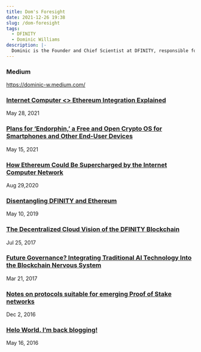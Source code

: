 ```yaml
---
title: Dom's Foresight
date: 2021-12-26 19:38
slug: /dom-foresight
tags:
  - DFINITY
  - Dominic Williams
description: |-
  Dominic is the Founder and Chief Scientist at DFINITY, responsible for building the Internet Computer.
---
```


### Medium
https://dominic-w.medium.com/

### [Internet Computer <> Ethereum Integration Explained](https://medium.com/dfinity/internet-computer-ethereum-integration-explained-6967456e35f9)
May 28, 2021

### [Plans for ‘Endorphin,’ a Free and Open Crypto OS for Smartphones and Other End-User Devices](https://medium.com/dfinity/plans-for-endorphin-a-free-and-open-crypto-os-for-smartphones-and-other-end-user-devices-9ebb763a711e)
May 15, 2021

### [How Ethereum Could Be Supercharged by the Internet Computer Network](https://medium.com/dfinity/how-ethereum-could-be-supercharged-by-the-internet-computer-network-afc513bf15e1)
Aug 29,2020

### [Disentangling DFINITY and Ethereum](https://medium.com/dfinity/disentangling-dfinity-and-ethereum-dfa2151ad419)
May 10, 2019

### [The Decentralized Cloud Vision of the DFINITY Blockchain](https://medium.com/dfinity/the-decentralized-cloud-vision-of-the-dfinity-blockchain-f68449c49be2)
Jul 25, 2017

### [Future Governance? Integrating Traditional AI Technology Into the Blockchain Nervous System](https://medium.com/dfinity/future-governance-integrating-traditional-ai-technology-into-the-blockchain-nervous-system-825ababf9d9)
Mar 21, 2017

### [Notes on protocols suitable for emerging Proof of Stake networks](https://dominic-w.medium.com/notes-on-protocols-suitable-for-emerging-proof-of-stake-networks-9c5f67361860)
Dec 2, 2016

### [Helo World. I’m back blogging!](https://dominic-w.medium.com/helo-world-im-back-blogging-ae6ceacbc1d7)
May 16, 2016
